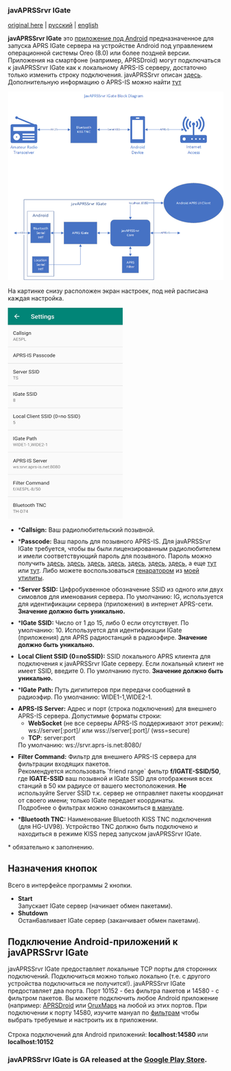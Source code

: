 ### javAPRSSrvr IGate

[original here](http://www.ae5pl.net/javAPRSSrvrIGate.aspx) | [русский](Russian.md) | [english](Readme.md)    

**javAPRSSrvr IGate** это <a href="https://play.google.com/store/apps/details?id=net.ae5pl.javaprssrvrigate">приложение под Android</a> предназначенное для запуска APRS IGate сервера на устройстве Android под управлением операционной системы Oreo (8.0) или более поздней версии.
    Приложения на смартфоне (например, APRSDroid) могут подключаться к javAPRSSrvr IGate как к локальному APRS-IS серверу, достаточно только изменить строку подключения.
        javAPRSSrvr описан <a href="http://www.aprs-is.net/javAPRSSrvr">здесь</a>.  Дополнительную информацию о APRS-IS можно найти <a href="http://www.aprs-is.net">тут</a>

<img src="javAPRSSrvrIGateBlock.png"/>
    <p>
        На картинке снизу расположен экран настроек, под ней расписана каждая настройка.
    </p>
    <img src="javAPRSSrvrIGate_Settings.jpg" alt="Settings" style="height: 492px; width: 268px" />
    <ul >
        <li style="margin-top:10px">*<strong>Callsign:</strong> Ваш радиолюбительский позывной.</li>
        <li style="margin-top:10px">*<strong>Passcode:</strong> Ваш пароль для позывного APRS-IS. Для javAPRSSrvr IGate требуется, чтобы вы были лицензированным радиолюбителем и имели соответствующий пароль для позывного. Пароль можно получить <a href="https://apps.magicbug.co.uk/passcode/">здесь</a>, <a href="http://n5dux.com/ham/aprs-passcode/">здесь</a>, <a href="https://aprs.do3sww.de/">здесь</a>, <a href="https://www.pb1sam.be/passcode/">здесь</a>, <a href="https://www.iz3mez.it/aprs-passcode/">здесь</a>, <a href="https://callpass.kf5jwc.us/">здесь</a>, <a href="https://www.george-smart.co.uk/aprs/aprs_callpass/">здесь</a>, а еще <a href="http://doppelklix.de/wordpress/wp-includes/APRS-Passcode/index.php">тут</a> или <a href="http://rk1at.ru/aprs/">тут</a>. Либо можете воспользоваться <a href="https://htmlpreview.github.io/?https://raw.githubusercontent.com/dkxce/APRSCodeGen/main/APRSCodeGen.html">генаратором</a> из <a href="https://github.com/dkxce/APRSCodeGen">моей утилиты</a>.</li>
        <li style="margin-top:10px">*<strong>Server SSID:</strong> Цифробуквенное обозначение SSID из одного или двух симовлов для именования сервера. По умолчанию: IG, используется для идентификации сервера (приложения) в интернет APRS-сети. <strong>Значение должно быть уникально.</strong></li>
        <li style="margin-top:10px">*<strong>IGate SSID:</strong> Число от 1 до 15, либо 0 если отсутствует. По умолчанию: 10. Используется для идентификации IGate (приложения) для APRS радиостанций в радиоэфире. <strong>Значение должно быть уникально.</strong></li>
        <li style="margin-top:10px"><strong>Local Client SSID (0=noSSID):</strong> SSID локального APRS клиента для подключения к javAPRSSrvr IGate серверу. Если локальный клиент не имеет SSID, введите 0. По умолчанию пусто. <strong>Значение должно быть уникально.</strong></li>
        <li style="margin-top:10px">*<strong>IGate Path:</strong> Путь дигипитеров при передачи сообщений в радиоэфир. По умолчанию: WIDE1-1,WIDE2-1.</li>
        <li style="margin-top:10px"><strong>APRS-IS Server:</strong> Адрес и порт (строка подключения) для внешнего APRS-IS сервера. Допустимые форматы строки:
            <ul>
                <li><strong>WebSocket</strong> (не все серверы APRS-IS поддерживают этот режим): ws://server[:port]/ или wss://server[:port]/ (wss=secure)</li>
                <li><strong>TCP</strong>: server:port</li>
            </ul>
            По умолчанию: ws://srvr.aprs-is.net:8080/</li>
        <li style="margin-top:10px">
            <strong>Filter Command:</strong> Фильтр для внешнего APRS-IS сервера для фильтрации входящих пакетов.<br />
            Рекомендуется использовать `friend range` фильтр <b>f/IGATE-SSID/50</b>, где <b>IGATE-SSID</b> ваш позывной и IGate SSID для отображения всех станций в 50 км радиусе от вашего местоположения. <strong>Не</strong> используйте Server SSID т.к. сервер не отправляет пакеты координат от своего имени; только IGate передает координаты.<br />
            Подробнее о фильтрах можно ознакомиться <a href="http://www.aprs-is.net/javAPRSFilter.aspx">в мануале</a>.
        </li>
        <li style="margin-top:10px">*<strong>Bluetooth TNC:</strong> Наименование Bluetooth KISS TNC подключения (для HG-UV98). Устройство TNC должно быть подключено и находиться в режиме KISS перед запуском javAPRSSrvr IGate.</li>
    </ul>
    <p>
        * обязательно к заполнению.
    </p>
    <h2>Назначения кнопок</h2>
    <p>
        Всего в интерфейсе программы 2 кнопки.</p>
    <ul>
        <li><strong>Start</strong><br />Запускает IGate сервер (начинает обмен пакетами).</li>
        <li><strong>Shutdown</strong><br />Остан6авливает IGate сервер (заканчивает обмен пакетами).</li>
    </ul>
    <h2>Подключение Android-приложений к javAPRSSrvr IGate</h2>
    <p>
        javAPRSSrvr IGate предоставляет локальные TCP порты для сторонних подключений. Подключиться можно только локально (т.е. с другого устройства подключиться не получится!).
        javAPRSSrvr IGate предоставляет два порта. Порт 10152 - без фильтра пакетов и 14580 - с фильтром пакетов.
    Вы можете подключить любое Android приложение (например: <a href="https://aprsdroid.org/">APRSDroid</a> или <a href="https://www.oruxmaps.com/cs/en/">OruxMaps</a> на любой из этих портов. При подключении к порту 14580, изучите мануал по <a href="http://www.aprs-is.net/javAPRSFilter.aspx">фильтрам</a> чтобы выбрать требуемые и настроить их в приложении.</br></br>
    Строка подключений для Android приложений: <b>localhost:14580</b> или <b>localhost:10152</b>
    </p>
    <h3>javAPRSSrvr IGate is GA released at the <a href="https://play.google.com/store/apps/details?id=net.ae5pl.javaprssrvrigate">Google Play Store</a>.</h3>
